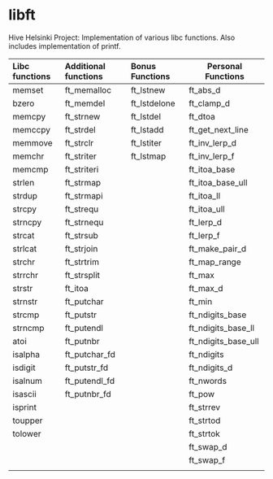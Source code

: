 # libft

Hive Helsinki Project: Implementation of various libc functions. Also includes implementation of printf.

Libc functions | Additional functions | Bonus Functions | Personal Functions
:----------- | :----------- | :----------- | -----------
memset		|ft_memalloc	|ft_lstnew		|ft_abs_d
bzero		|ft_memdel		|ft_lstdelone	|ft_clamp_d
memcpy		|ft_strnew		|ft_lstdel		|ft_dtoa
memccpy		|ft_strdel		|ft_lstadd		|ft_get_next_line
memmove		|ft_strclr		|ft_lstiter		|ft_inv_lerp_d
memchr		|ft_striter		|ft_lstmap		|ft_inv_lerp_f
memcmp		|ft_striteri	|				|ft_itoa_base
strlen		|ft_strmap		|				|ft_itoa_base_ull
strdup		|ft_strmapi		|				|ft_itoa_ll
strcpy		|ft_strequ		|				|ft_itoa_ull
strncpy		|ft_strnequ		|				|ft_lerp_d
strcat		|ft_strsub		|				|ft_lerp_f
strlcat		|ft_strjoin		|				|ft_make_pair_d
strchr		|ft_strtrim		|				|ft_map_range
strrchr		|ft_strsplit	|				|ft_max
strstr		|ft_itoa		|				|ft_max_d
strnstr		|ft_putchar		|				|ft_min
strcmp		|ft_putstr		|				|ft_ndigits_base
strncmp		|ft_putendl		|				|ft_ndigits_base_ll
atoi		|ft_putnbr		|				|ft_ndigits_base_ull
isalpha		|ft_putchar_fd	|				|ft_ndigits
isdigit		|ft_putstr_fd	|				|ft_ndigits_d
isalnum		|ft_putendl_fd	|				|ft_nwords
isascii		|ft_putnbr_fd	|				|ft_pow
isprint		|				|				|ft_strrev
toupper		|				|				|ft_strtod
tolower		|				|				|ft_strtok
|			|				|				|ft_swap_d
|			|				|				|ft_swap_f
|			|				|				|















